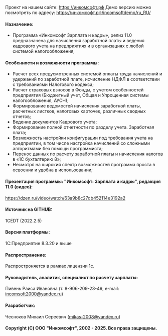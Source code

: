 Проект на нашем сайте: https://инкомсофт.рф
Демо версию можно посмотреть по адресу: https://инкомсофт.рф/incomsoftdemo/ru_RU/
#### Назначение: 
* Программа  «Инкомсофт Зарплата и кадры», релиз 11.0 предназначена для начисления заработной платы и ведения кадрового учета на предприятиях и в организациях с любой системой налогообложения;
#### Особенности и возможности программы:
* Расчет всех предусмотренных системой оплаты труда начислений и удержаний по заработной плате, исчисление  НДФЛ в соответствии с требованиями Налогового кодекса; 
* Расчет страховых взносов в Фонды, с учетом особенностей предприятия (Бюджетный учет, Общая  и Упрощенная системы налогообложения, АУСН); 
* Формирование ведомостей начисления заработной платы, расчетных листков, налоговых карточек, различных сводных отчетов; 
* Ведение документов Кадрового учета;
* Формирование полной отчетности по разделу учета. Заработная плата; 
* Возможность настройки конфигурации под требования учета на предприятии, в том числе настройка начислений со сложными алгоритмами без помощи программиста;	
* Перенос данных по расчету заработной платы и начисления налогов в «1С бухгалтерию 8»;
* Несмотря на широкий спектр возможностей программа проста в освоении и удобна в использовании;
#### Презентация программы: "Инкомсофт: Зарплата и кадры", редакция 11.0 (видео):
https://dzen.ru/video/watch/63a9b8c27db452114e3192a2
#### Источник на GITHUB: 
1CEDT (2022.2.5) 
#### Версия платформы: 
1С:Предприятие 8.3.20 и выше
#### Распространение: 
Распростроняется в рамках лицензии 1с. 
#### Руководитель, аналитик, специалист по расчету зарплаты: 
Пивень Раиса Ивановна (т. 8-906-209-23-49, e-mail: incomsoft2000@yandex.ru) 
#### Разработчик: 
Чесноков Михаил Сереевич (mikas-2008@yandex.ru) 
#### Copyright (С) ООО "Инкомсофт", 2002 - 2025. Все права защищены. 
